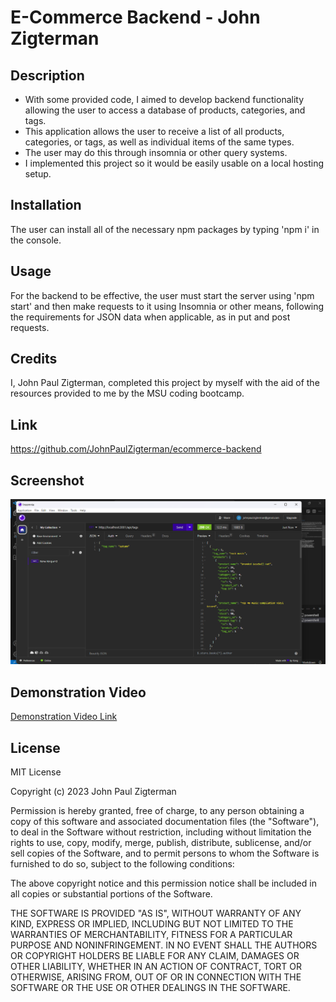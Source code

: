 # E-Commerce Backend - John Zigterman

## Description

- With some provided code, I aimed to develop backend functionality allowing the user to access a database of products, categories, and tags.
- This application allows the user to receive a list of all products, categories, or tags, as well as individual items of the same types.
- The user may do this through insomnia or other query systems.
- I implemented this project so it would be easily usable on a local hosting setup.

## Installation

The user can install all of the necessary npm packages by typing 'npm i' in the console.

## Usage

For the backend to be effective, the user must start the server using 'npm start' and then make requests to it using Insomnia or other means, following the requirements for JSON data when applicable, as in put and post requests.

## Credits

I, John Paul Zigterman, completed this project by myself with the aid of the resources provided to me by the MSU coding bootcamp.

## Link

https://github.com/JohnPaulZigterman/ecommerce-backend

## Screenshot

![Screenshot included](./images/screenshot.png)

## Demonstration Video

[Demonstration Video Link](https://drive.google.com/file/d/1z9vBbzF5Xyr6XOf-Alnqso6IFNC2xZQz/view?usp=sharing)

## License

MIT License

Copyright (c) 2023 John Paul Zigterman

Permission is hereby granted, free of charge, to any person obtaining a copy
of this software and associated documentation files (the "Software"), to deal
in the Software without restriction, including without limitation the rights
to use, copy, modify, merge, publish, distribute, sublicense, and/or sell
copies of the Software, and to permit persons to whom the Software is
furnished to do so, subject to the following conditions:

The above copyright notice and this permission notice shall be included in all
copies or substantial portions of the Software.

THE SOFTWARE IS PROVIDED "AS IS", WITHOUT WARRANTY OF ANY KIND, EXPRESS OR
IMPLIED, INCLUDING BUT NOT LIMITED TO THE WARRANTIES OF MERCHANTABILITY,
FITNESS FOR A PARTICULAR PURPOSE AND NONINFRINGEMENT. IN NO EVENT SHALL THE
AUTHORS OR COPYRIGHT HOLDERS BE LIABLE FOR ANY CLAIM, DAMAGES OR OTHER
LIABILITY, WHETHER IN AN ACTION OF CONTRACT, TORT OR OTHERWISE, ARISING FROM,
OUT OF OR IN CONNECTION WITH THE SOFTWARE OR THE USE OR OTHER DEALINGS IN THE
SOFTWARE.